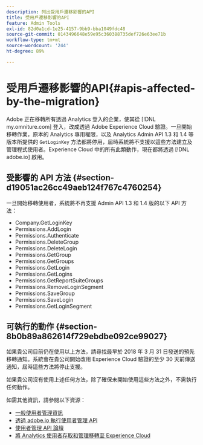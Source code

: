 ```yaml
---
description: 列出受用戶遷移影響的API
title: 受用戶遷移影響的API
feature: Admin Tools
exl-id: 82d0a1cd-1e25-4157-9bb9-bba1049fdc48
source-git-commit: 0143496648e59e95c360388735def726e63ee71b
workflow-type: tm+mt
source-wordcount: '244'
ht-degree: 89%

---
```


# 受用戶遷移影響的API{#apis-affected-by-the-migration}

Adobe 正在移轉所有透過 Analytics 登入的企業，使其從 [!DNL my.omniture.com] 登入，改成透過 Adobe Experience Cloud 驗證。一旦開始移轉作業，原本的 Analytics 專用權限，以及 Analytics Admin API 1.3 和 1.4 等版本所提供的 `GetLoginKey` 方法都將停用，屆時系統將不支援以這些方法建立及管理程式使用者。Experience Cloud 中的所有此類動作，現在都將透過 [!DNL adobe.io] 啟用。

## 受影響的 API 方法 {#section-d19051ac26cc49aeb124f767c4760254}

一旦開始移轉使用者，系統將不再支援 Admin API 1.3 和 1.4 版的以下 API 方法：

* Company.GetLoginKey
* Permissions.AddLogin
* Permissions.Authenticate
* Permissions.DeleteGroup
* Permissions.DeleteLogin
* Permissions.GetGroup
* Permissions.GetGroups
* Permissions.GetLogin
* Permissions.GetLogins
* Permissions.GetReportSuiteGroups
* Permissions.RemoveLoginSegment
* Permissions.SaveGroup
* Permissions.SaveLogin
* Permissions.GetLoginSegment

## 可執行的動作 {#section-8b0b89a862614f729ebdbe092ce99027}

如果貴公司目前仍在使用以上方法，請尋找最早於 2018 年 3 月 31 日發送的預先移轉通知。系統會在貴公司開始改用 Experience Cloud 驗證的至少 30 天前傳送通知，屆時這些方法將停止支援。

如果貴公司沒有使用上述任何方法，除了確保未開始使用這些方法之外，不需執行任何動作。

如需其他資訊，請參閱以下資源：

* [一般使用者管理資訊](https://helpx.adobe.com/tw/enterprise/help/users.html)
* [透過 adobe.io 執行使用者管理 API](https://www.adobe.io/apis/cloudplatform/usermanagement/docs/gettingstarted.html)
* [使用者管理 API 論壇](https://community.adobe.com/t5/enterprise-teams/bd-p/enterprise-and-teams)
* [將 Analytics 使用者存取和管理移轉至 Experience Cloud](https://experienceleague.adobe.com/docs/analytics/admin/user-product-management/user-management/migrate-users/c-migration-tool.html?lang=zh-Hant)
